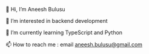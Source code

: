 👋 Hi, I’m Aneesh Bulusu

👀 I’m interested in backend development

🌱 I’m currently learning TypeScript and Python

📫 How to reach me : email aneesh.bulusu@gmail.com

<!---
aneeshb7/aneeshb7 is a ✨ special ✨ repository because its `README.md` (this file) appears on your GitHub profile.
You can click the Preview link to take a look at your changes.
--->
